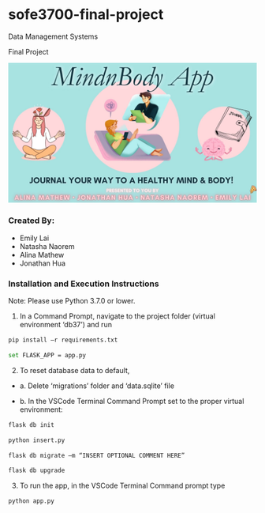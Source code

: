 # sofe3700-final-project

Data Management Systems

Final Project

![Cover Image](/MindnBodyApp.jpg)

### Created By:
- Emily Lai
- Natasha Naorem
- Alina Mathew
- Jonathan Hua

### Installation and Execution Instructions
Note: Please use Python 3.7.0 or lower.

1. In a Command Prompt, navigate to the project folder (virtual environment ‘db37’) and run

```bash
pip install –r requirements.txt
```

```bash
set FLASK_APP = app.py
```

2. To reset database data to default, 

- a. Delete ‘migrations’ folder and ‘data.sqlite’ file

- b. In the VSCode Terminal Command Prompt set to the proper virtual environment:

```bash
flask db init
```
```bash
python insert.py
```
```bash
flask db migrate –m “INSERT OPTIONAL COMMENT HERE”
```
```bash
flask db upgrade
```

3. To run the app, in the VSCode Terminal Command prompt type

```bash
python app.py
```

<!-- TODO:

- Fix “TODO”s in the Python code, including Cohere functionality
- Get the buttons in the Add and Delete pages to navigate to the List page
- Incorporate an Admin page to search users by letter in name, etc.
- Get Delete and Add functions to work
- Make UI nice
 -->
